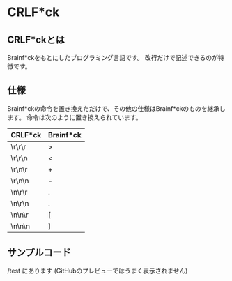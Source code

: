 # CRLF*ck

## CRLF*ckとは

Brainf*ckをもとにしたプログラミング言語です。
改行だけで記述できるのが特徴です。

## 仕様

Brainf\*ckの命令を置き換えただけで、その他の仕様はBrainf\*ckのものを継承します。
命令は次のように置き換えられています。

|CRLF\*ck|Brainf\*ck|
|-|-|
|\\r\\r\\r|>|
|\\r\\r\\n|<|
|\\r\\n\\r|+|
|\\r\\n\\n|\-|
|\\n\\r\\r|\.|
|\\n\\r\\n|.|
|\\n\\n\\r|\[|
|\\n\\n\\n|\]|

## サンプルコード

/test にあります
(GitHubのプレビューではうまく表示されません)